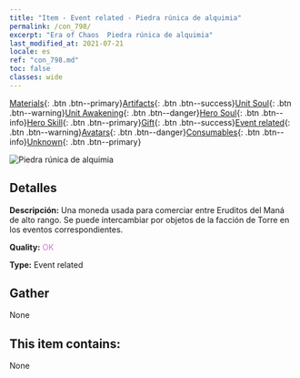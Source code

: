 ```yaml
---
title: "Item - Event related - Piedra rúnica de alquimia"
permalink: /con_798/
excerpt: "Era of Chaos  Piedra rúnica de alquimia"
last_modified_at: 2021-07-21
locale: es
ref: "con_798.md"
toc: false
classes: wide
---
```

 [Materials](/ItemsES/){: .btn .btn--primary}[Artifacts](/ItemsES/Artifacts/){: .btn .btn--success}[Unit Soul](/ItemsES/UnitSoul/){: .btn .btn--warning}[Unit Awakening](/ItemsES/UnitAwakening/){: .btn .btn--danger}[Hero Soul](/ItemsES/HeroSoul/){: .btn .btn--info}[Hero Skill](/ItemsES/HeroSkill/){: .btn .btn--primary}[Gift](/ItemsES/Gift/){: .btn .btn--success}[Event related](/ItemsES/Events/){: .btn .btn--warning}[Avatars](/ItemsES/Avatars/){: .btn .btn--danger}[Consumables](/ItemsES/Consumables/){: .btn .btn--info}[Unknown](/ItemsES/Unknown/){: .btn .btn--primary}

 ![Piedra rúnica de alquimia](/images/t/i_3056.png)

## Detalles
 **Descripción:** Una moneda usada para comerciar entre Eruditos del Maná de alto rango. Se puede intercambiar por objetos de la facción de Torre en los eventos correspondientes.

 **Quality:** <span style="color: #DA70D6">OK</span>

 **Type:** Event related

## Gather

  None

## This item contains:

  None

